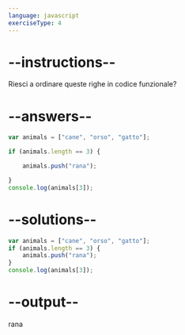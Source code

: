 ```yaml
---
language: javascript
exerciseType: 4
---
```


# --instructions--

Riesci a ordinare queste righe in codice funzionale?

# --answers--

```javascript
var animals = ["cane", "orso", "gatto"];
```

```javascript
if (animals.length == 3) {
```

```javascript
    animals.push("rana");
```

```javascript
}
console.log(animals[3]);
```

# --solutions--

```javascript
var animals = ["cane", "orso", "gatto"];
if (animals.length == 3) {
    animals.push("rana");
}
console.log(animals[3]);
```

# --output--

rana
